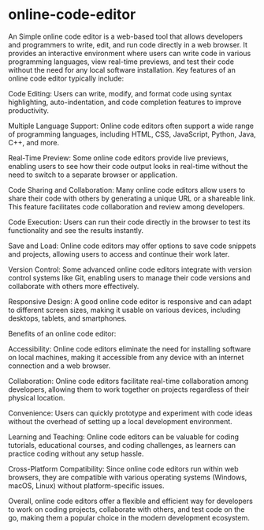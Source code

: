 # online-code-editor
An Simple online code editor is a web-based tool that allows developers and programmers to write, edit, and run code directly in a web browser. It provides an interactive environment where users can write code in various programming languages, view real-time previews, and test their code without the need for any local software installation.
Key features of an online code editor typically include:

Code Editing: Users can write, modify, and format code using syntax highlighting, auto-indentation, and code completion features to improve productivity.

Multiple Language Support: Online code editors often support a wide range of programming languages, including HTML, CSS, JavaScript, Python, Java, C++, and more.

Real-Time Preview: Some online code editors provide live previews, enabling users to see how their code output looks in real-time without the need to switch to a separate browser or application.

Code Sharing and Collaboration: Many online code editors allow users to share their code with others by generating a unique URL or a shareable link. This feature facilitates code collaboration and review among developers.

Code Execution: Users can run their code directly in the browser to test its functionality and see the results instantly.

Save and Load: Online code editors may offer options to save code snippets and projects, allowing users to access and continue their work later.

Version Control: Some advanced online code editors integrate with version control systems like Git, enabling users to manage their code versions and collaborate with others more effectively.

Responsive Design: A good online code editor is responsive and can adapt to different screen sizes, making it usable on various devices, including desktops, tablets, and smartphones.

Benefits of an online code editor:

Accessibility: Online code editors eliminate the need for installing software on local machines, making it accessible from any device with an internet connection and a web browser.

Collaboration: Online code editors facilitate real-time collaboration among developers, allowing them to work together on projects regardless of their physical location.

Convenience: Users can quickly prototype and experiment with code ideas without the overhead of setting up a local development environment.

Learning and Teaching: Online code editors can be valuable for coding tutorials, educational courses, and coding challenges, as learners can practice coding without any setup hassle.

Cross-Platform Compatibility: Since online code editors run within web browsers, they are compatible with various operating systems (Windows, macOS, Linux) without platform-specific issues.

Overall, online code editors offer a flexible and efficient way for developers to work on coding projects, collaborate with others, and test code on the go, making them a popular choice in the modern development ecosystem.





